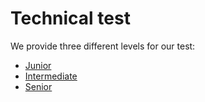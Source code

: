 # Technical test

We provide three different levels for our test: 
 * [Junior](README.JUNIOR.md)
 * [Intermediate](README.INTERMEDIATE.md)
 * [Senior](README.SENIOR.md)
